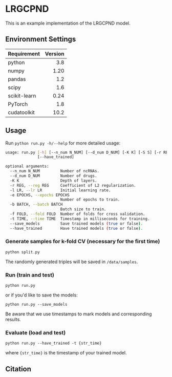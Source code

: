 # LRGCPND

This is an example implementation of the LRGCPND model.

## Environment Settings

Requirement | Version
:--|--:
python          |   3.8
numpy           |   1.20
pandas          |   1.2
scipy           |   1.6
scikit-learn    |   0.24
PyTorch           |   1.8
cudatoolkit     |   10.2

## Usage

Run ``python run.py -h/--help`` for more detailed usage:

```bash
usage: run.py [-h] [--n_num N_NUM] [--d_num D_NUM] [-K K] [-S S] [-r REG] [-l LR] [-e EPOCHS] [-b BATCH] [-f FOLD] [-t TIME] [--save_models]
              [--have_trained]

optional arguments:
  --n_num N_NUM         Number of ncRNAs.
  --d_num D_NUM         Number of drugs.
  -K K                  Depth of layers.
  -r REG, --reg REG     Coefficient of L2 regularization.
  -l LR, --lr LR        Initial learning rate.
  -e EPOCHS, --epochs EPOCHS
                        Number of epochs to train.
  -b BATCH, --batch BATCH
                        Batch size to train.
  -f FOLD, --fold FOLD  Number of folds for cross validation.
  -t TIME, --time TIME  Timestamp in milliseconds for training.
  --save_models         Save trained models (true or false).
  --have_trained        Have trained models (true or false).
```

### Generate samples for k-fold CV (necessary for the first time)

``python split.py``

The randomly generated triples will be saved in ``/data/samples``.

### Run (train and test)

``python run.py``

or if you'd like to save the models:

``python run.py --save_models``

Be aware that we use timestamps to mark models and corresponding results.

### Evaluate (load and test)

``python run.py --have_trained -t {str_time}``

where ``{str_time}`` is the timestamp of your trained model.

## Citation
